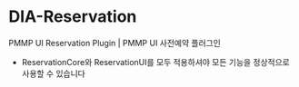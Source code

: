 # DIA-Reservation
PMMP UI Reservation Plugin | PMMP UI 사전예약 플러그인

* ReservationCore와 ReservationUI를 모두 적용하셔야 모든 기능을 정상적으로 사용할 수 있습니다
